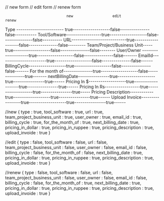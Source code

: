 // new form
// edit form
// renew form

                                new                  edit                renew

Type ------------------------ true-------------------false---------------false-----------
Tool/Software------------------true-------------------false---------------false----------
URL----------------------------true-------------------false---------------false---------
Team/Project/Business Unit-----true-------------------false---------------false--------
User/Owner --------------------true-------------------false---------------false-------
EmailId------------------------true-------------------false---------------false------
BillingCycle-------------------true-------------------false---------------false-------
For the month of---------------true-------------------false---------------true-------
nextBillingDate----------------true-------------------true----------------true------
Pricing In $-------------------true-------------------true----------------true------
Pricing In Rs------------------true-------------------true----------------true-----
Pricing Description------------true-------------------true----------------true------
Upload Invoice-----------------true-------------------true----------------true------

//new
{
    type : true,
    tool_software : true,
    url : true,
    team_project_business_unit : true,
    user_owner : true,
    email_id : true,
    billing_cycle : true,
    for_the_month_of : true,
    next_billing_date : true,
    pricing_in_dollar : true,
    pricing_in_ruppee : true,
    pricing_description : true,
    upload_invoide : true
}

//edit
{
    type : false,
    tool_software : false,
    url : false,
    team_project_business_unit : false,
    user_owner : false,
    email_id : false,
    billing_cycle : false,
    for_the_month_of : false,
    next_billing_date : true,
    pricing_in_dollar : true,
    pricing_in_ruppee : true,
    pricing_description : true,
    upload_invoide : true
}

//renew
{
    type : false,
    tool_software : false,
    url : false,
    team_project_business_unit : false,
    user_owner : false,
    email_id : false,
    billing_cycle : false,
    for_the_month_of : true,
    next_billing_date : true,
    pricing_in_dollar : true,
    pricing_in_ruppee : true,
    pricing_description : true,
    upload_invoide : true
}